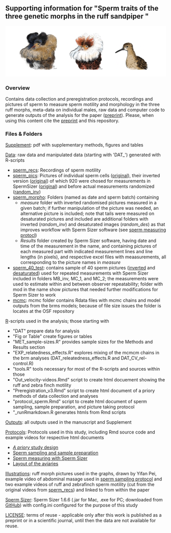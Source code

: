 ## Supporting information for "Sperm traits of the three genetic morphs in the ruff sandpiper "

![Satellite](./Illustrations/morphs.png)

### **Overview**

Contains data collection and preregistration protocols, recordings and pictures of sperm to measure sperm motility and  morphology in the three ruff morphs, meta-data on individual males, raw data and computer code to generate outputs of the analysis for the paper ([preprint]()). Please, when using this content cite the [preprint]() and this repository.

### **Files & Folders**
[Supplement](https://nbviewer.org/github/MartinBulla/ruff_sperm_v2/blob/main/Supplement.pdf): pdf with supplementary methods, figures and tables

[Data](Data/): raw data and manipulated data (starting with 'DAT_') generated with R-scripts
- [sperm_recs](Data/sperm_recs/): Recordings of sperm motility
- [sperm_pics](Data/sperm_pics/): Pictures of individual sperm cells ([original](/Data/sperm_pics/original/)), their inverted version ([original](/Data/sperm_pics/inverted/)) of which 920 were chosed for measurements in SpermSizer ([original](/Data/sperm_pics/measured/)) and before actual measurements randomized ([random_inv](/Data/sperm_pics/random_inv/))
- [sperm_morpho](Data/sperm_morpho/): Folders (named as date and sperm batch) containing 
    - *measure* folder with inverted randomised pictures measured in a given batch; if further manipulation of the picture was needed, an alternative picture is included; note that tails were measured on desaturated pictures and included are additional folders with inverted (*random_inv*) and desaturated images (*random_des*) as that improves workflow with Sperm Sizer software (see [sperm measuring protocl](https://raw.githack.com/MartinBulla/ruff_sperm_v2/main/Protocols/Protocol_sperm_measuring-with_SpermSizer_mod-with-GIMP_inv_des.pdf))
    - *Results* folder created by Sperm Sizer software, having date and time of the measurement in the name, and containing pictures of each measured part with indicated measurement lines and line lengths (in pixels), and respective excel files with meaasurements, all corresponding to the picture names in *measure*
- [sperm_40_test](Data/sperm_40_test/): contains sample of 40 sperm pictures ([inverted](Data/sperm_40_test/random_inv) and [desaturated](Data/sperm_40_test/random_inv)) used for repeated measurements with Sperm Sizer included in folders MB_inv, MC_1, and MC_2; the measurements were used to estimate within and between observer repeatability; folder with mod in the name show pictures that needed further modifications for Sperm Sizer to work 
- [mcmc](https://osf.io/pbfzk/): mcmc folder contains Rdata files with mcmc chains and model outputs from the brms models; because of file size issues the folder is locates at the OSF repository

[R](R/)-scripts used in the analysis; those starting with 
- "DAT" prepare data for analysis
- "Fig or Table" create figures or tables
- "MET_sample-sizes.R" provides sample sizes for the Methods and Results section
- "EXP_relatedness_effects.R" explores mixing of the mcmcm chains in the brm analyses (DAT_releatedness_effects.R and DAT_CV_rel-control.R)
- "tools.R" tools necessary for most of the R-scripts and sources within those
- "Out_velocity-videos.Rmd" script to create html docuement showing the ruff and zebra finch motility
- "Preregistration_v3.Rmd" script to create html document of a priory methods of data collection and analyses
- "protocol_sperm.Rmd" script to create html document of sperm sampling, sample preparation, and picture taking protocol
- "_runRmarkdown.R generates htmls from Rmd scripts

[Outputs](Outputs/): all outputs used in the manuscript and Supplement

[Protocols](Protocols/): Protocols used in this study, including Rmd source code and example videos for respective html documents
- [*A priory* study design](https://raw.githack.com/MartinBulla/ruff_sperm_v2/main/Protocols/Preregistration_v3.html)
- [Sperm sampling and sample preparation](https://raw.githack.com/MartinBulla/ruff_sperm_v2/main/Protocols/protocol_sperm.html)
- [Sperm measuring with Sperm Sizer](https://nbviewer.org/github/MartinBulla/ruff_sperm_v2/blob/main/Protocols/Protocol_sperm_measuring-with_SpermSizer.pdf)
- [Layout of the aviaries](Protocols/Aviaries)

[Illustrations](Illustrations): ruff morph pictures used in the graphs, drawn by Yifan Pei, example video of abdominal masage used in [sperm sampling protocol](https://raw.githack.com/MartinBulla/ruff_sperm_v2/main/Protocols/protocol_sperm.html) and two example videos of ruff and zebrafinch sperm motility (cut from the original videos from [sperm_recs](Data/sperm_recs/)) and linked to from within the paper

[Sperm Sizer](sperm-sizer-1.6.6): Sperm Sizer 1.6.6 (.jar for Mac, .exe for PC; downloaded from [GitHub](https://github.com/wyrli/sperm-sizer)) with config.ini configured for the purpose of this study

[LICENSE](LICENSE): terms of reuse - applicable only after this work is published as a preprint or in a scientific journal, until then the data are not available for reuse.